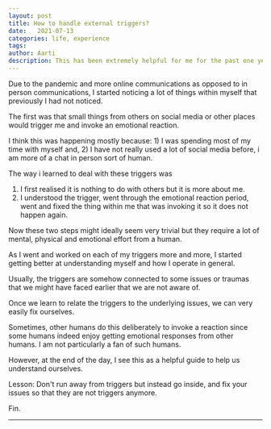 ```yaml
---
layout: post
title: How to handle external triggers?
date:   2021-07-13
categories: life, experience
tags: 
author: Aarti
description: This has been extremely helpful for me for the past one year. 
---
```


<!--more-->

Due to the pandemic and more online communications as opposed to 
in person communications, I started noticing a lot of things within 
myself that previously I had not noticed. 

The first was that small things from others on social media or other 
places would trigger me and invoke an emotional reaction. 

I think this was happening mostly because: 1) I was spending most of 
my time with myself and, 2) I have not really used a lot of social media 
before, i am more of a chat in person sort of human. 

The way i learned to deal with these triggers was 
1. I first realised it is nothing to do with others but it is more about me. 
2. I understood the trigger, went through the emotional reaction period, went and 
fixed the thing within me that was invoking it so it does not happen again. 

Now these two steps might ideally seem very trivial but they require a lot 
of mental, physical and emotional effort from a human. 

As I went and worked on each of my triggers more and more, I started 
getting better at understanding myself and how I operate in general. 

Usually, the triggers are somehow connected to some issues or traumas that 
we might have faced earlier that we are not aware of. 

Once we learn to relate the triggers to the underlying issues, we can 
very easily fix ourselves. 

Sometimes, other humans do this deliberately to invoke a reaction since 
some humans indeed enjoy getting emotional responses from other humans. 
I am not particularly a fan of such humans. 

However, at the end of the day, I see this as a helpful guide to help 
us understand ourselves. 

Lesson: Don't run away from triggers but instead go inside, and fix your 
issues so that they are not triggers anymore. 



Fin. 

---









